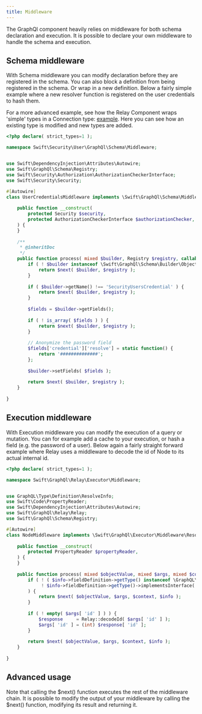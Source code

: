 ```yaml
---
title: Middleware
---
```



The GraphQl component heavily relies on middleware for both schema declaration and execution. It is possible to declare your own middleware to handle the schema and execution.

## Schema middleware
With Schema middleware you can modify declaration before they are registered in the schema. You can also block a definition from being registered in the schema. Or wrap in a new definition. Below a fairly simple example where a new resolver function is registered on the user credentials to hash them.

For a more advanced example, see how the Relay Component wraps 'simple' types in a Connection type: [example](https://github.com/SwiftAPI/swift/blob/main/src/GraphQl/Relay/Schema/Middleware/ConnectionMiddleware.php). Here you can see how an existing type is modified and new types are added.
```php
<?php declare( strict_types=1 );

namespace Swift\Security\User\GraphQl\Schema\Middleware;


use Swift\DependencyInjection\Attributes\Autowire;
use Swift\GraphQl\Schema\Registry;
use Swift\Security\Authorization\AuthorizationCheckerInterface;
use Swift\Security\Security;

#[Autowire]
class UserCredentialsMiddleware implements \Swift\GraphQl\Schema\Middleware\SchemaMiddlewareInterface {
    
    public function __construct(
        protected Security $security,
        protected AuthorizationCheckerInterface $authorizationChecker,
    ) {
    }
    
    /**
     * @inheritDoc
     */
    public function process( mixed $builder, Registry $registry, callable $next ): mixed {
        if ( ! $builder instanceof \Swift\GraphQl\Schema\Builder\ObjectBuilder ) {
            return $next( $builder, $registry );
        }
        
        if ( $builder->getName() !== 'SecurityUsersCredential' ) {
            return $next( $builder, $registry );
        }
        
        $fields = $builder->getFields();
        
        if ( ! is_array( $fields ) ) {
            return $next( $builder, $registry );
        }
        
        // Anonymize the password field
        $fields['credential']['resolve'] = static function() {
            return '##############';
        };
        
        $builder->setFields( $fields );
    
        return $next( $builder, $registry );
    }
    
}
```


## Execution middleware
With Execution middleware you can modify the execution of a query or mutation. You can for example add a cache to your execution, or hash a field (e.g. the password of a user). Below again a fairly straight forward example where Relay uses a middleware to decode the id of Node to its actual internal id.
```php
<?php declare( strict_types=1 );

namespace Swift\GraphQl\Relay\Executor\Middleware;


use GraphQL\Type\Definition\ResolveInfo;
use Swift\Code\PropertyReader;
use Swift\DependencyInjection\Attributes\Autowire;
use Swift\GraphQl\Relay\Relay;
use Swift\GraphQl\Schema\Registry;

#[Autowire]
class NodeMiddleware implements \Swift\GraphQl\Executor\Middleware\ResolverMiddlewareInterface {
    
    public function __construct(
        protected PropertyReader $propertyReader,
    ) {
    }
    
    public function process( mixed $objectValue, mixed $args, mixed $context, ResolveInfo $info, ?callable $next = null ): mixed {
        if ( ! ( $info->fieldDefinition->getType() instanceof \GraphQL\Type\Definition\ObjectType ) ||
             ! $info->fieldDefinition->getType()->implementsInterface( Registry::$typeMap[ Relay::NODE ] )
        ) {
            return $next( $objectValue, $args, $context, $info );
        }
        
        if ( ! empty( $args[ 'id' ] ) ) {
            $response     = Relay::decodeId( $args[ 'id' ] );
            $args[ 'id' ] = (int) $response[ 'id' ];
        }
        
        return $next( $objectValue, $args, $context, $info );
    }
    
}
```

## Advanced usage
Note that calling the $next() function executes the rest of the middleware chain. It is possible to modify the output of your middleware by calling the $next() function, modifying its result and returning it.